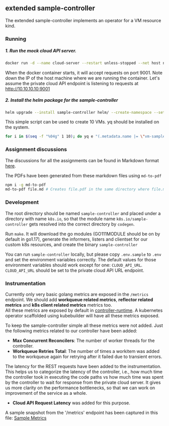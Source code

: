 ## extended sample-controller

The extended sample-controller implements an operator for a VM resource kind.

### Running 

##### 1. Run the mock cloud API server.

```sh
docker run -d --name cloud-server --restart unless-stopped --net host nascarsayan/cloud-server:latest
```

When the docker container starts, it will accept requests on port 9001.
Note down the IP of the host machine where we are running the container.
Let's assume the private cloud API endpoint is listening to requests at http://10.10.10.10:9001

##### 2. Install the helm package for the sample-controller

```sh
helm upgrade --install sample-controller helm/ --create-namespace --set cloudApiUrl="http://10.10.10.10:9001"
```

This simple script can be used to create 10 VMs. yq should be installed on the system.

```sh
for i in $(seq -f "%04g" 1 10); do yq e "(.metadata.name |= \"vm-sample-$i\") | (.spec.vmName |= \"vm-sample-$i\")" artifacts/examples/example-vm.yaml | ka -; done
```

### Assignment discussions

The discussions for all the assignments can be found in Markdown format [here](./docs/assignments).

The PDFs have been generated from these markdown files using `md-to-pdf`

```sh
npm i -g md-to-pdf
md-to-pdf file.md # Creates file.pdf in the same directory where file.md is present.
```

### Development

The root directory should be named `sample-controller` and placed under a directory with name `k8s.io`,
so that the module name `k8s.io/sample-controller` gets resolved into the correct directory by `codegen`.

Run `make`. It will download the go modules (GO111MODULE should be on by default in go1.17),
generate the informers, listers and clientset for our custom k8s resources, and create the binary `sample-controller`

You can run `sample-controller` locally, but please copy `.env.sample` to `.env` and set the environment variables correctly.
The default values for those environment variables should work except for one: `CLOUD_API_URL`.
`CLOUD_API_URL` should be set to the private cloud API URL endpoint.

### Instrumentation

Currently only very basic golang metrics are exposed in the `/metrics` endpoint.
We should add **workqueue related metrics**, **reflector related metrics** and **k8s client related metrics** metrics too.<br/>
All these metrics are exposed by default in [controller-runtime](https://github.com/kubernetes-sigs/controller-runtime/tree/master/pkg/metrics). A kubernetes operator scaffolded using kubebuilder will have all these metrics exposed.

To keep the sample-controller simple all these metrics were not added. Just the following metrics related to our controller have been added:
- **Max Concurrent Reconcilers**: The number of worker threads for the controller.
- **Workqueue Retries Total**: The number of times a workitem was added to the workqueue again for retrying after it failed due to transient errors.

The latency for the REST requests have been added to the instrumentation.
This helps us to categorize the latency of the controller, i.e., how much time the controller took in executing the code paths vs how much time was spent by the controller to wait for response from the private cloud server.
It gives us more clarity on the performance bottlenecks, so that we can work on improvement of the service as a whole.
- **Cloud API Request Latency** was added for this purpose.

A sample snapshot from the '/metrics' endpoint has been captured in this file:
[Sample Metrics](./docs/assignments/test-k8s/metrics.prom.log)
